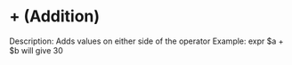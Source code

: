 # + (Addition)

Description: Adds values on either side of the operator
Example: expr $a + $b will give 30